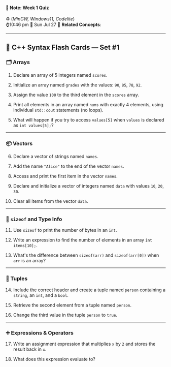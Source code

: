 #### 📝 Note: Week 1 Quiz 
 ♻️ (*MinGW, Windows11, Codelite*)   
 ⌚10:46 pm  📆 Sun Jul 27
 🔗 **Related Concepts**:
___
## 🧠 C++ Syntax Flash Cards — Set #1

### 🗂️ Arrays

1. Declare an array of 5 integers named `scores`.

2. Initialize an array named `grades` with the values: `90`, `85`, `78`, `92`.

3. Assign the value `100` to the third element in the `scores` array.

4. Print all elements in an array named `nums` with exactly 4 elements, using individual `std::cout` statements (no loops).

5. What will happen if you try to access `values[5]` when `values` is declared as `int values[5];`?

---

### 📦 Vectors

6. Declare a vector of strings named `names`.

7. Add the name `"Alice"` to the end of the vector `names`.

8. Access and print the first item in the vector `names`.

9. Declare and initialize a vector of integers named `data` with values `10`, `20`, `30`.

10. Clear all items from the vector `data`.

---

### 📏 `sizeof` and Type Info

11. Use `sizeof` to print the number of bytes in an `int`.

12. Write an expression to find the number of elements in an array `int items[10];`.

13. What's the difference between `sizeof(arr)` and `sizeof(arr[0])` when `arr` is an array?

---

### 🔗 Tuples

14. Include the correct header and create a tuple named `person` containing a `string`, an `int`, and a `bool`.

15. Retrieve the second element from a tuple named `person`.

16. Change the third value in the tuple `person` to `true`.

---

### ➕ Expressions & Operators

17. Write an assignment expression that multiplies `x` by `2` and stores the result back in `x`.

18. What does this expression evaluate to?  
